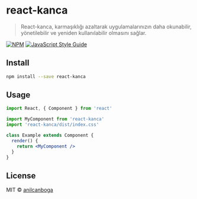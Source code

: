 # react-kanca

> React-kanca, karmaşıklığı azaltarak uygulamalarınızın daha okunabilir, yönetilebilir ve yeniden kullanılabilir olmasını sağlar.

[![NPM](https://img.shields.io/npm/v/react-kanca.svg)](https://www.npmjs.com/package/react-kanca) [![JavaScript Style Guide](https://img.shields.io/badge/code_style-standard-brightgreen.svg)](https://standardjs.com)

## Install

```bash
npm install --save react-kanca
```

## Usage

```jsx
import React, { Component } from 'react'

import MyComponent from 'react-kanca'
import 'react-kanca/dist/index.css'

class Example extends Component {
  render() {
    return <MyComponent />
  }
}
```

## License

MIT © [anilcanboga](https://github.com/anilcanboga)
